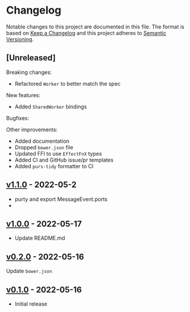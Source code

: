 # Changelog

Notable changes to this project are documented in this file. The format is based on [Keep a Changelog](https://keepachangelog.com/en/1.0.0/) and this project adheres to [Semantic Versioning](https://semver.org/spec/v2.0.0.html).

## [Unreleased]

Breaking changes:
- Refactored `Worker` to better match the spec

New features:
- Added `SharedWorker` bindings

Bugfixes:

Other improvements:
- Added documentation
- Dropped `bower.json` file
- Updated FFI to use `EffectFnX` types
- Added CI and GitHub issue/pr templates
- Added `purs-tidy` formatter to CI

## [v1.1.0](https://github.com/purescript-web/purescript-web-workers/releases/tag/v1.1.0) - 2022-05-2

- purty and export MessageEvent.ports
- 
## [v1.0.0](https://github.com/purescript-web/purescript-web-workers/releases/tag/v1.0.0) - 2022-05-17

- Update README.md

## [v0.2.0](https://github.com/purescript-web/purescript-web-workers/releases/tag/v0.2.0) - 2022-05-16

Update `bower.json`

## [v0.1.0](https://github.com/purescript-web/purescript-web-workers/releases/tag/v0.1.0) - 2022-05-16

- Initial release
